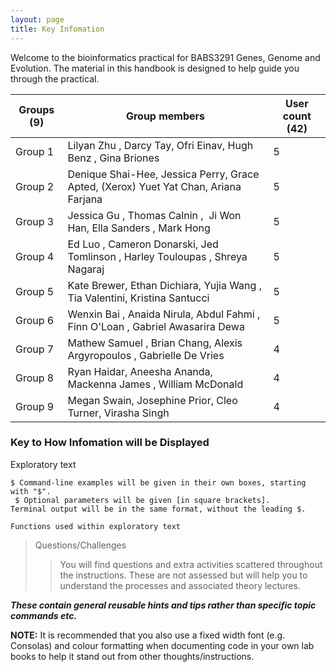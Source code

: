 ```yaml
---
layout: page
title: Key Infomation
---
```


Welcome to the bioinformatics practical for BABS3291 Genes, Genome and Evolution. The material in this handbook is designed to help guide you through the practical.


| Groups (9) | Group members                                                                       | User count (42) |
| ---------- | ----------------------------------------------------------------------------------- | --------------- |
| Group 1    | Lilyan Zhu , Darcy Tay, Ofri Einav, Hugh Benz , Gina Briones                        | 5               |
| Group 2    | Denique Shai-Hee, Jessica Perry, Grace Apted, (Xerox) Yuet Yat Chan, Ariana Farjana | 5               |
| Group 3    | Jessica Gu , Thomas Calnin ,  Ji Won Han, Ella Sanders , Mark Hong                  | 5               |
| Group 4    | Ed Luo , Cameron Donarski, Jed Tomlinson , Harley Touloupas , Shreya Nagaraj        | 5               |
| Group 5    | Kate Brewer, Ethan Dichiara, Yujia Wang , Tia Valentini, Kristina Santucci          | 5               |
| Group 6    | Wenxin Bai , Anaida Nirula, Abdul Fahmi , Finn O'Loan , Gabriel Awasarira Dewa      | 5               |
| Group 7    | Mathew Samuel , Brian Chang, Alexis Argyropoulos , Gabrielle De Vries               | 4               |
| Group 8    | Ryan Haidar, Aneesha Ananda, Mackenna James , William McDonald                      | 4               |
| Group 9    | Megan Swain, Josephine Prior, Cleo Turner, Virasha Singh                            | 4               |



### Key to How Infomation will be Displayed
Exploratory text
```
$ Command-line examples will be given in their own boxes, starting with "$".
 $ Optional parameters will be given [in square brackets].
Terminal output will be in the same format, without the leading $.
```

`Functions used within exploratory text`
> Questions/Challenges
>>  You will find questions and extra activities scattered throughout the instructions. These are not assessed but will help you to understand the processes and associated theory lectures.


<em>**These contain general reusable hints and tips rather than specific topic commands etc.**</em>





**NOTE:**  It is recommended that you also use a fixed width font (e.g. Consolas) and colour formatting when documenting code in your own lab books to help it stand out from other thoughts/instructions.
